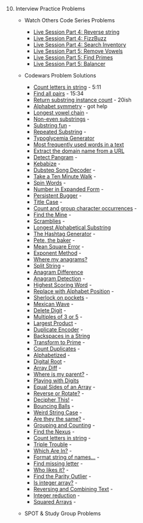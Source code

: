 10. Interview Practice Problems
    - Watch Others Code Series Problems
      - [Live Session Part 4: Reverse string](./practice_problems/reverse_string.rb) 
      - [Live Session Part 4: FizzBuzz](./practice_problems/fizzbuzz.rb)
      - [Live Session Part 4: Search Inventory](./practice_problems/search_inven.rb)
      - [Live Session Part 5: Remove Vowels](./practice_problems/rem_vowels.rb) 
      - [Live Session Part 5: Find Primes](./practice_problems/find_primes.rb)
      - [Live Session Part 5: Balancer](./practice_problems/balancer.rb) 

    - Codewars Problem Solutions
      - [Count letters in string](https://www.codewars.com/kata/5808ff71c7cfa1c6aa00006d/solutions/ruby) - 5:11
      - [Find all pairs](https://www.codewars.com/kata/reviews/5cfa5e532ad4650001e63fe8/groups/60aeacf889308900019475e6) - 15:34
      - [Return substring instance count](https://www.codewars.com/kata/reviews/516f30297c907a79f200067b/groups/60aeafeb8930890001947662) - 20ish
      - [Alphabet symmetry](https://www.codewars.com/kata/reviews/5a0a9754d16cba93d900115b/groups/60aeb458534d1f0001f1149d) - got help
      - [Longest vowel chain](https://www.codewars.com/kata/reviews/5a1275d736c5d19eed002742/groups/60aeb640a3a2cf0001e0e99f) - 
      - [Non-even substrings](https://www.codewars.com/kata/reviews/5a0a8ba68e5bf11cfd003b74/groups/60aeb82ea3a2cf0001e0e9d6) - 
      - [Substring fun](https://www.codewars.com/kata/reviews/56ce2da25b477c620000002e/groups/5e03c145884174000112580b) -
      - [Repeated Substring](https://www.codewars.com/kata/reviews/54f0fce7210f75c03e000084/groups/60aebf9e1a594600010741af) - 
      - [Typoglycemia Generator](https://www.codewars.com/kata/55953e906851cf2441000032/train/ruby)
      - [Most frequently used words in a text](https://www.codewars.com/kata/51e056fe544cf36c410000fb/train/ruby)
      - [Extract the domain name from a URL](https://www.codewars.com/kata/514a024011ea4fb54200004b/train/ruby)
      - [Detect Pangram](https://www.codewars.com/kata/reviews/5bf0a06ff8c527ebda000a4e/groups/60aed668534d1f0001f1182b) - 
      - [Kebabize](https://www.codewars.com/kata/reviews/57fff6c11bb504ea980000b7/groups/60aedaa8a3a2cf0001e0ee01) - 
      - [Dubstep Song Decoder](https://www.codewars.com/kata/reviews/55936d16a2f51f45be000017/groups/60aedd79534d1f0001f118a1) -
      - [Take a Ten Minute Walk](https://www.codewars.com/kata/reviews/55162ffa77dd9e7bc1000156/groups/60aedf90aec59d000148041a) - 
      - [Spin Words](https://www.codewars.com/kata/reviews/5270aad4b1aa038d2c000189/groups/60aee1a20b93b600017ea884) - 
      - [Number in Expanded Form](https://www.codewars.com/kata/reviews/58464e0b2435fa35d3000032/groups/60aee4ba534d1f0001f11952) - 
      - [Persistent Bugger](https://www.codewars.com/kata/reviews/55c6bf11fc0d91691700002b/groups/60aee6deb2e7e90001fa39e3) - 
      - [Title Case](https://www.codewars.com/kata/reviews/5202f9e6a402dd033c00002a/groups/60aef048367b2e0001fcabef) - 
      - [Count and group character occurrences](https://www.codewars.com/kata/reviews/543e839381b5fd5833000367/groups/60aef5fc367b2e0001fcac56) - 
      - [Find the Mine](https://www.codewars.com/kata/reviews/528d9fc1be46d19081000640/groups/60b151c65337d70001b122b4) - 
      - [Scramblies](https://www.codewars.com/kata/reviews/55f0b9dc6be0544bd30002d5/groups/60b154d14f44260001527e93) - 
      - [Longest Alphabetical Substring](./practice_problems/cw_longest_alpha_substring.rb)
      - [The Hashtag Generator](https://www.codewars.com/kata/reviews/5412c2f9648162f83100007a/groups/60b15ec34f44260001527fb4) - 
      - [Pete, the baker](https://www.codewars.com/kata/reviews/5d7868df14c1b900011334b7/groups/60b16983d4810c0001f40468) - 
      - [Mean Square Error](https://www.codewars.com/kata/reviews/5e31d087db8fbd00017d6bec/groups/60b16c04d4810c0001f4049e) - 
      - [Exponent Method](https://www.codewars.com/kata/reviews/5251f642dc71af49250002db/groups/60b16dced4810c0001f404d4) - 
      - [Where my anagrams?](https://www.codewars.com/kata/reviews/523b40a5ad90113c2b00000f/groups/60b16f94963b480001b0d537)
      - [Split String](https://www.codewars.com/kata/reviews/516f30267c907a79f2000466/groups/60b17190d4810c0001f40545) - 
      - [Anagram Difference](https://www.codewars.com/kata/5b1b27c8f60e99a467000041)
      - [Anagram Detection](https://www.codewars.com/kata/reviews/54ff7a98bae8cd4b6e0003ca/groups/60b672135e3f1d0001d841a9) - 
      - [Highest Scoring Word](./practice_problems/highest_scoring.rb) - 
      - [Replace with Alphabet Position](./practice_problems/replace_alphabet.rb) - 
      - [Sherlock on pockets](./practice_problems/sherlock_pockets.rb) - 
      - [Mexican Wave](./practice_problems/mexican_wave.rb) - 
      - [Delete Digit](./practice_problems/delete_digit.rb) - 
      - [Multiples of 3 or 5](./practice_problems/multiples_3_5.rb) - 
      - [Largest Product](./practice_problems/largest_product.rb) - 
      - [Duplicate Encoder](./practice_problems/duplicate_encoder.rb) - 
      - [Backspaces in a String](./practice_problems/backspaces_str.rb)
      - [Transform to Prime](./practice_problems/transform_prime.rb) - 
      - [Count Duplicates](./practice_problems/counting_dup.rb) -
      - [Alphabetized](./practice_problems/alphabetized.rb) - 
      - [Digital Root](./practice_problems/digital_root.rb) - 
      - [Array Diff](./practice_problems/array_diff.rb) - 
      - [Where is my parent?](./practice_problems/wheres_parent.rb) -
      - [Playing with Digits](./practice_problems/playing_digits.rb) 
      - [Equal Sides of an Array](./practice_problems/equal_sides.rb) - 
      - [Reverse or Rotate?](./practice_problems/reverse_rotate.rb) - 
      - [Decipher This!](./practice_problems/decipher_this.rb) -
      - [Bouncing Balls](./practice_problems/bouncing_balls.rb) -
      - [Weird String Case](./practice_problems/weird_str_case.rb) - 
      - [Are they the same?](./practice_problems/same_or_no.rb) - 
      - [Grouping and Counting](./practice_problems/grouping_counting.rb) - 
      - [Find the Nexus](./practice_problems/nexus_codewars.rb) - 
      - [Count letters in string](./practice_problems/count_let_str.rb) - 
      - [Triple Trouble](./practice_problems/triple_trouble.rb) -
      - [Which Are In?](./practice_problems/which_r_n.rb) - 
      - [Format string of names...](./practice_problems/format_str.rb) - 
      - [Find missing letter](./practice_problems/finding_miss_let.rb) - 
      - [Who likes it?](./practice_problems/who_like_it.rb) - 
      - [Find the Parity Outlier](./practice_problems/find_parity.rb) - 
      - [Is integer array?](./practice_problems/int_arr.rb) - 
      - [Reversing and Combining Text](./practice_problems/reverse_combine.rb) - 
      - [Integer reduction](./practice_problems/int_reduct.rb) - 
      - [Squared Arrays](./practice_problems/sq) -
    - SPOT & Study Group Problems
